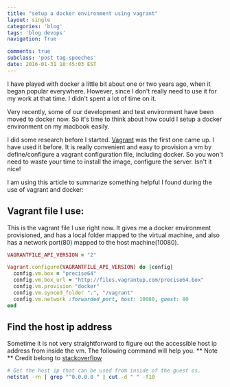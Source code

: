 ```yaml
---
title: "setup a docker environment using vagrant"
layout: single
categories: 'blog'
tags: 'blog devops'
navigation: True

comments: true
subclass: 'post tag-speeches'
date: 2016-01-31 10:45:03 EST
---
```


I have played with docker a little bit about one or two years ago, when it began popular everywhere. However, since I don't really need to use it for my work at that time. I didn't spent a lot of time on it.

Very recently, some of our development and test environment have been moved to docker now. So it's time to think about how could I setup a docker environment on my macbook easily.

I did some research before I started. [Vagrant](https://www.vagrantup.com/) was the first one came up. I have used it before. It is really convenient and easy to provision a vm by define/configure a vagrant configuration file, including docker. So you won't need to waste your time to install the image, configure the server. Isn't it nice!

I am using this article to summarize something helpful I found during the use of vagrant and docker:

## Vagrant file I use:
This is the vagrant file I use right now. It gives me a docker environment provisioned, and has a local folder mapped to the virtual machine, and also has a network port(80) mapped to the host machine(10080).

```ruby
VAGRANTFILE_API_VERSION = "2"

Vagrant.configure(VAGRANTFILE_API_VERSION) do |config|
  config.vm.box = "precise64"
  config.vm.box_url = "http://files.vagrantup.com/precise64.box"
  config.vm.provision "docker"
  config.vm.synced_folder ".", "/vagrant"
  config.vm.network :forwarded_port, host: 10080, guest: 80
end
```



## Find the host ip address
Sometime it is not very straightforward to figure out the accessible host ip address from inside the vm. The following command will help you.
** Note **  Credit belong to [stackoverflow](www.stackoverflow.com)

```bash
# Get the host ip that can be used from inside of the guest os.
netstat -rn | grep "^0.0.0.0 " | cut -d " " -f10
```

